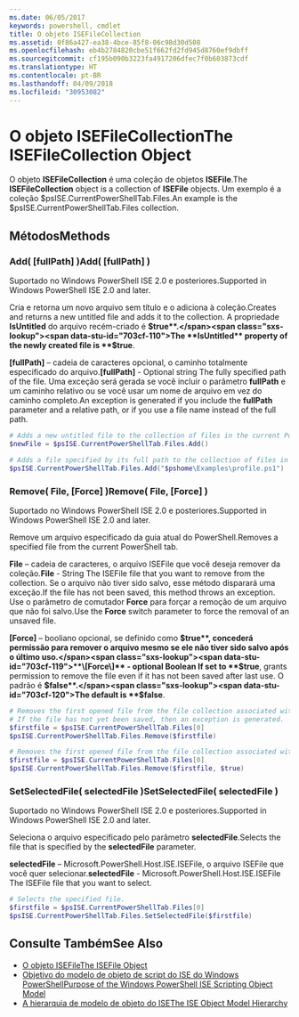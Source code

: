 ```yaml
---
ms.date: 06/05/2017
keywords: powershell, cmdlet
title: O objeto ISEFileCollection
ms.assetid: 0f86a427-ea38-4bce-85f8-06c98d30d508
ms.openlocfilehash: eb4b2784820cbe51f662fd2fd945d8760ef9dbff
ms.sourcegitcommit: cf195b090b3223fa4917206dfec7f0b603873cdf
ms.translationtype: HT
ms.contentlocale: pt-BR
ms.lasthandoff: 04/09/2018
ms.locfileid: "30953082"
---
```

# <a name="the-isefilecollection-object"></a><span data-ttu-id="703cf-103">O objeto ISEFileCollection</span><span class="sxs-lookup"><span data-stu-id="703cf-103">The ISEFileCollection Object</span></span>

<span data-ttu-id="703cf-104">O objeto **ISEFileCollection** é uma coleção de objetos **ISEFile**.</span><span class="sxs-lookup"><span data-stu-id="703cf-104">The **ISEFileCollection** object is a collection of **ISEFile** objects.</span></span> <span data-ttu-id="703cf-105">Um exemplo é a coleção $psISE.CurrentPowerShellTab.Files.</span><span class="sxs-lookup"><span data-stu-id="703cf-105">An example is the $psISE.CurrentPowerShellTab.Files collection.</span></span>

## <a name="methods"></a><span data-ttu-id="703cf-106">Métodos</span><span class="sxs-lookup"><span data-stu-id="703cf-106">Methods</span></span>

### <a name="add-fullpath-"></a><span data-ttu-id="703cf-107">Add\( \[fullPath\] \)</span><span class="sxs-lookup"><span data-stu-id="703cf-107">Add\( \[fullPath\] \)</span></span>

<span data-ttu-id="703cf-108">Suportado no Windows PowerShell ISE 2.0 e posteriores.</span><span class="sxs-lookup"><span data-stu-id="703cf-108">Supported in Windows PowerShell ISE 2.0 and later.</span></span>

<span data-ttu-id="703cf-109">Cria e retorna um novo arquivo sem título e o adiciona à coleção.</span><span class="sxs-lookup"><span data-stu-id="703cf-109">Creates and returns a new untitled file and adds it to the collection.</span></span> <span data-ttu-id="703cf-110">A propriedade **IsUntitled** do arquivo recém-criado é **$true**.</span><span class="sxs-lookup"><span data-stu-id="703cf-110">The **IsUntitled** property of the newly created file is **$true**.</span></span>

<span data-ttu-id="703cf-111">**\[fullPath\]** – cadeia de caracteres opcional, o caminho totalmente especificado do arquivo.</span><span class="sxs-lookup"><span data-stu-id="703cf-111">**\[fullPath\]** - Optional string The fully specified path of the file.</span></span> <span data-ttu-id="703cf-112">Uma exceção será gerada se você incluir o parâmetro **fullPath** e um caminho relativo ou se você usar um nome de arquivo em vez do caminho completo.</span><span class="sxs-lookup"><span data-stu-id="703cf-112">An exception is generated if you include the **fullPath** parameter and a relative path, or if you use a file name instead of the full path.</span></span>

```powershell
# Adds a new untitled file to the collection of files in the current PowerShell tab.
$newFile = $psISE.CurrentPowerShellTab.Files.Add()

# Adds a file specified by its full path to the collection of files in the current PowerShell tab.
$psISE.CurrentPowerShellTab.Files.Add("$pshome\Examples\profile.ps1")
```

### <a name="remove-file-force-"></a><span data-ttu-id="703cf-113">Remove\( File, \[Force\] \)</span><span class="sxs-lookup"><span data-stu-id="703cf-113">Remove\( File, \[Force\] \)</span></span>

<span data-ttu-id="703cf-114">Suportado no Windows PowerShell ISE 2.0 e posteriores.</span><span class="sxs-lookup"><span data-stu-id="703cf-114">Supported in Windows PowerShell ISE 2.0 and later.</span></span>

<span data-ttu-id="703cf-115">Remove um arquivo especificado da guia atual do PowerShell.</span><span class="sxs-lookup"><span data-stu-id="703cf-115">Removes a specified file from the current PowerShell tab.</span></span>

<span data-ttu-id="703cf-116">**File** – cadeia de caracteres, o arquivo ISEFile que você deseja remover da coleção.</span><span class="sxs-lookup"><span data-stu-id="703cf-116">**File** - String The ISEFile file that you want to remove from the collection.</span></span> <span data-ttu-id="703cf-117">Se o arquivo não tiver sido salvo, esse método disparará uma exceção.</span><span class="sxs-lookup"><span data-stu-id="703cf-117">If the file has not been saved, this method throws an exception.</span></span> <span data-ttu-id="703cf-118">Use o parâmetro de comutador **Force** para forçar a remoção de um arquivo que não foi salvo.</span><span class="sxs-lookup"><span data-stu-id="703cf-118">Use the **Force** switch parameter to force the removal of an unsaved file.</span></span>

<span data-ttu-id="703cf-119">**\[Force\]** – booliano opcional, se definido como **$true**, concederá permissão para remover o arquivo mesmo se ele não tiver sido salvo após o último uso.</span><span class="sxs-lookup"><span data-stu-id="703cf-119">**\[Force\]** - optional Boolean If set to **$true**, grants permission to remove the file even if it has not been saved after last use.</span></span> <span data-ttu-id="703cf-120">O padrão é **$false**.</span><span class="sxs-lookup"><span data-stu-id="703cf-120">The default is **$false**.</span></span>

```powershell
# Removes the first opened file from the file collection associated with the current PowerShell tab.
# If the file has not yet been saved, then an exception is generated.
$firstfile = $psISE.CurrentPowerShellTab.Files[0]
$psISE.CurrentPowerShellTab.Files.Remove($firstfile)

# Removes the first opened file from the file collection associated with the current PowerShell tab, even if it has not been saved.
$firstfile = $psISE.CurrentPowerShellTab.Files[0]
$psISE.CurrentPowerShellTab.Files.Remove($firstfile, $true)
```

### <a name="setselectedfile-selectedfile-"></a><span data-ttu-id="703cf-121">SetSelectedFile\( selectedFile \)</span><span class="sxs-lookup"><span data-stu-id="703cf-121">SetSelectedFile\( selectedFile \)</span></span>

<span data-ttu-id="703cf-122">Suportado no Windows PowerShell ISE 2.0 e posteriores.</span><span class="sxs-lookup"><span data-stu-id="703cf-122">Supported in Windows PowerShell ISE 2.0 and later.</span></span>

<span data-ttu-id="703cf-123">Seleciona o arquivo especificado pelo parâmetro **selectedFile**.</span><span class="sxs-lookup"><span data-stu-id="703cf-123">Selects the file that is specified by the **selectedFile** parameter.</span></span>

<span data-ttu-id="703cf-124">**selectedFile** – Microsoft.PowerShell.Host.ISE.ISEFile, o arquivo ISEFile que você quer selecionar.</span><span class="sxs-lookup"><span data-stu-id="703cf-124">**selectedFile** - Microsoft.PowerShell.Host.ISE.ISEFile The ISEFile file that you want to select.</span></span>

```powershell
# Selects the specified file.
$firstfile = $psISE.CurrentPowerShellTab.Files[0]
$psISE.CurrentPowerShellTab.Files.SetSelectedFile($firstfile)
```

## <a name="see-also"></a><span data-ttu-id="703cf-125">Consulte Também</span><span class="sxs-lookup"><span data-stu-id="703cf-125">See Also</span></span>

- [<span data-ttu-id="703cf-126">O objeto ISEFile</span><span class="sxs-lookup"><span data-stu-id="703cf-126">The ISEFile Object</span></span>](The-ISEFile-Object.md)
- [<span data-ttu-id="703cf-127">Objetivo do modelo de objeto de script do ISE do Windows PowerShell</span><span class="sxs-lookup"><span data-stu-id="703cf-127">Purpose of the Windows PowerShell ISE Scripting Object Model</span></span>](Purpose-of-the-Windows-PowerShell-ISE-Scripting-Object-Model.md)
- [<span data-ttu-id="703cf-128">A hierarquia de modelo de objeto do ISE</span><span class="sxs-lookup"><span data-stu-id="703cf-128">The ISE Object Model Hierarchy</span></span>](The-ISE-Object-Model-Hierarchy.md)